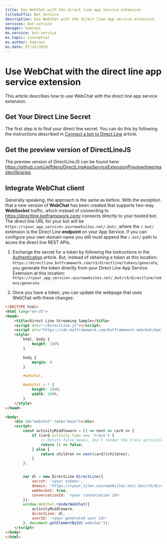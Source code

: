 ```yaml
---
title: Use WebChat with the direct line app service extension
titleSuffix: Bot Service
description: Use WebChat with the direct line app service extension
services: bot-service
manager: kamrani
ms.service: bot-service
ms.topic: conceptual
ms.author: kamrani 
ms.date: 07/25/2019
---
```


# Use WebChat with the direct line app service extension

This article describes how to use WebChat with the direct line app service extension.

## Get Your Direct Line Secret

The first step is to find your direct line secret. You can do this by following the instructions described in [Connect a bot to Direct Line](bot-service-channel-connect-directline.md) article.

## Get the preview version of DirectLineJS
The preview version of DirectLineJS can be found here:
https://github.com/Jeffders/DirectLineAppServiceExtensionPreview/tree/master/libraries

## Integrate WebChat client

Generally speaking, the approach is the same as before. With the exception that a new version of **WebChat** has been created that supports two-way **WebSocket** traffic, which instead of connecting to https://directline.botframework.com/ connects directly to your hosted bot.
The direct line URL for your bot will be `https://<your_app_service>.azurewebsites.net/.bot/`, where the `/.bot/` extension is the Direct Line **endpoint** on your App Service.
If you can configure your own domain name you still must append the `/.bot/` path to acces the direct line REST APIs.

1. Exchange the secret for a token by following the instructions in the [Authentication](https://docs.microsoft.com/azure/bot-service/rest-api/bot-framework-rest-direct-line-3-0-authentication?view=azure-bot-service-4.0) article. But, instead of obtaining a token at this location: `https://directline.botframework.com/v3/directline/tokens/generate`, you generate the token directly from your Direct Line App Service Extension at this location: `https://<your_app_service>.azurewebsites.net/.bot/v3/directline/tokens/generate`.  

1. Once you have a token, you can update the webpage that uses WebChat with these changes:

```html
<!DOCTYPE html>
<html lang="en-US">
<head>
    <title>Direct Line Streaming Sample</title>
    <script src="~/directLine.js"></script>
    <script src="https://cdn.botframework.com/botframework-webchat/master/webchat.js"></script>
    <style>
        html, body {
            height: 100%
        }

        body {
            margin: 0
        }

        #webchat,

        #webchat > * {
            height: 100%;
            width: 100%;
        }
    </style>
</head>

<body>
    <div id="webchat" role="main"></div>
    <script>
        const activityMiddleware = () => next => card => {
            if (card.activity.type === 'trace') {
                // Return false means, don't render the trace activities
                return () => false;
            } else {
                return children => next(card)(children);
            }
        };


        var dl = new DirectLine.DirectLine({
            secret: '<your token>',
            domain: 'https://<your_site>.azurewebsites.net/.bot/v3/directline',
            webSocket: true,
            conversationId: '<your conversation id>'
        });
        window.WebChat.renderWebChat({
            activityMiddleware,
            directLine: dl,
            userID: '<your generated user id>'
        }, document.getElementById('webchat'));
    </script>
</body>
</html>

```
